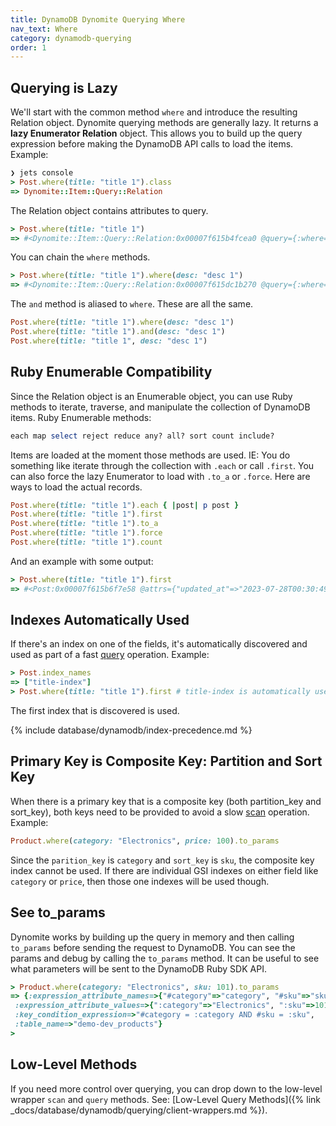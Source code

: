 ```yaml
---
title: DynamoDB Dynomite Querying Where
nav_text: Where
category: dynamodb-querying
order: 1
---
```


## Querying is Lazy

We'll start with the common method `where` and introduce the resulting Relation object. Dynomite querying methods are generally lazy. It returns a **lazy Enumerator Relation** object. This allows you to build up the query expression before making the DynamoDB API calls to load the items. Example:

```ruby
❯ jets console
> Post.where(title: "title 1").class
=> Dynomite::Item::Query::Relation
```

The Relation object contains attributes to query.

```ruby
> Post.where(title: "title 1")
=> #<Dynomite::Item::Query::Relation:0x00007f615b4fcea0 @query={:where=>[{:title=>"title 1"}]}>
```

You can chain the `where` methods.

```ruby
> Post.where(title: "title 1").where(desc: "desc 1")
=> #<Dynomite::Item::Query::Relation:0x00007f615dc1b270 @query={:where=>[{:title=>"title 1"}, {:desc=>"desc 1"}]}>
```

The `and` method is aliased to `where`. These are all the same.

```ruby
Post.where(title: "title 1").where(desc: "desc 1")
Post.where(title: "title 1").and(desc: "desc 1")
Post.where(title: "title 1", desc: "desc 1")
```

## Ruby Enumerable Compatibility

Since the Relation object is an Enumerable object, you can use Ruby methods to iterate, traverse, and manipulate the collection of DynamoDB items. Ruby Enumerable methods:

```ruby
each map select reject reduce any? all? sort count include?
```

Items are loaded at the moment those methods are used. IE: You do something like iterate through the collection with `.each` or call `.first`. You can also force the lazy Enumerator to load with `.to_a` or `.force`. Here are ways to load the actual records.

```ruby
Post.where(title: "title 1").each { |post| p post }
Post.where(title: "title 1").first
Post.where(title: "title 1").to_a
Post.where(title: "title 1").force
Post.where(title: "title 1").count
```

And an example with some output:

```ruby
> Post.where(title: "title 1").first
=> #<Post:0x00007f615b6f7e58 @attrs={"updated_at"=>"2023-07-28T00:30:49Z", "created_at"=>"2023-07-28T00:30:49Z", "id"=>"f74de472", "title"=>"title 1", "desc"=>"desc 1"}, @new_record=false>
```

## Indexes Automatically Used

If there's an index on one of the fields, it's automatically discovered and used as part of a fast [query](https://docs.aws.amazon.com/sdk-for-ruby/v3/api/Aws/DynamoDB/Client.html#query-instance_method) operation. Example:

```ruby
> Post.index_names
=> ["title-index"]
> Post.where(title: "title 1").first # title-index is automatically used
```

The first index that is discovered is used.

{% include database/dynamodb/index-precedence.md %}

## Primary Key is Composite Key: Partition and Sort Key

When there is a primary key that is a composite key (both partition_key and sort_key), both keys need to be provided to avoid a slow [scan](https://docs.aws.amazon.com/sdk-for-ruby/v3/api/Aws/DynamoDB/Client.html#scan-instance_method) operation. Example:

```ruby
Product.where(category: "Electronics", price: 100).to_params
```

Since the `parition_key` is `category` and `sort_key` is `sku`, the composite key index cannot be used. If there are individual GSI indexes on either field like `category` or `price`, then those one indexes will be used though.

## See to_params

Dynomite works by building up the query in memory and then calling `to_params` before sending the request to DynamoDB. You can see the params and debug by calling the `to_params` method. It can be useful to see what parameters will be sent to the DynamoDB Ruby SDK API.

```ruby
> Product.where(category: "Electronics", sku: 101).to_params
=> {:expression_attribute_names=>{"#category"=>"category", "#sku"=>"sku"},
 :expression_attribute_values=>{":category"=>"Electronics", ":sku"=>101},
 :key_condition_expression=>"#category = :category AND #sku = :sku",
 :table_name=>"demo-dev_products"}
>
```

## Low-Level Methods

If you need more control over querying, you can drop down to the low-level wrapper `scan` and `query` methods. See: [Low-Level Query Methods]({% link _docs/database/dynamodb/querying/client-wrappers.md %}).

